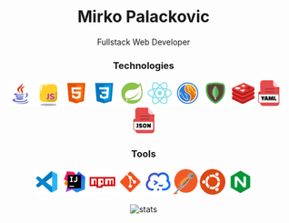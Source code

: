 <h1 align="center"> 
Mirko Palackovic
</h1>

  <p align="center">
   Fullstack Web Developer
  </p>
<h3 align="center">
Technologies
</h3>

<p align="center">
  <img title="Java" height="45" src="assets/java.svg">
  <img title="Javascript" height="45" src="assets/js.svg">
  <img title="HTML" height="45" src="assets/html.svg">
  <img title="CSS" height="45" src="assets/css.svg">

  <img title="Spring Boot" height="45" src="assets/springboot.svg">
  <img title="React" height="45" src="assets/react.svg">

  <img title="MySQL" height="45" src="assets/mysql.svg">
  <img title="MongoDB" height="45" src="assets/mongodb.svg">
  <img title="Redis" height="45" src="assets/redis.svg">

  <img title="yml" height="45" src="assets/yaml.svg">
  <img title="JSON" height="45" src="assets/json.svg">

</p>
<h3 align="center">
Tools
</h3>
<p align="center">

  <img title="Visual Studio Code" height="45" src="assets/vsc.svg">
  <img title="IntelliJ IDEA" height="45" src="assets/idea.svg">
  
  <img title="npm" height="45" src="assets/npm.svg">
  <img title="git" height="45" src="assets/git.svg">

  <img title="Termius" height="45" src="assets/termius.svg">
  <img title="Postman" height="45" src="assets/postman.svg">

  <img title="Ubuntu" height="45" src="assets/ubuntu.svg">
  <img title="NGINX" height="45" src="assets/nginx.svg">

</p>

<p align="center">
  <img alt="stats" src="https://github-readme-streak-stats.herokuapp.com/?user=mirko0&theme=react&hide_border=true">
</p>
